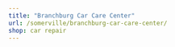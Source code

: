 ```yaml
---
title: "Branchburg Car Care Center"
url: /somerville/branchburg-car-care-center/
shop: car repair
---
```


